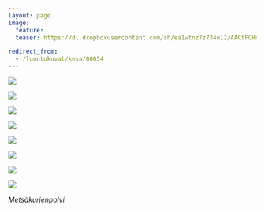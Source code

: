 ```yaml
---
layout: page
image:
  feature:
  teaser: https://dl.dropboxusercontent.com/sh/ea1wtnz7z734o12/AACtFCHnql-SkpFVBismfQFka/luontokuvat/kes%C3%A4/9/DS35619-245px.jpg

redirect_from:
  - /luontokuvat/kesa/00054
---
```


[![](https://dl.dropboxusercontent.com/sh/ea1wtnz7z734o12/AADrmJ_0HkWAVT117YkXj1I1a/luontokuvat/kes%C3%A4/9/DS35611-800px.jpg)](https://dl.dropboxusercontent.com/sh/ea1wtnz7z734o12/AAAM4EMT300lLiDlGwbvd8MIa/luontokuvat/kes%C3%A4/9/DS35611.jpg)

[![](https://dl.dropboxusercontent.com/sh/ea1wtnz7z734o12/AAAHAb6G8YIf6IjKQCf8rsQVa/luontokuvat/kes%C3%A4/9/DS35612-800px.jpg)](https://dl.dropboxusercontent.com/sh/ea1wtnz7z734o12/AADBRejlLsFhE_svFGGwJuJea/luontokuvat/kes%C3%A4/9/DS35612.jpg)

[![](https://dl.dropboxusercontent.com/sh/ea1wtnz7z734o12/AADZWDMyZPDChjK1EdF5Dsrta/luontokuvat/kes%C3%A4/9/DS35617-800px.jpg)](https://dl.dropboxusercontent.com/sh/ea1wtnz7z734o12/AABzYU0iJM1PTM4yRRAEUDFUa/luontokuvat/kes%C3%A4/9/DS35617.jpg)

[![](https://dl.dropboxusercontent.com/sh/ea1wtnz7z734o12/AABY3QvSSXsDEDbpM2Fo1GcBa/luontokuvat/kes%C3%A4/9/DS35619-800px.jpg)](https://dl.dropboxusercontent.com/sh/ea1wtnz7z734o12/AABSp4ZonA-g_sfB8Zu2aWIya/luontokuvat/kes%C3%A4/9/DS35619.jpg)

[![](https://dl.dropboxusercontent.com/sh/ea1wtnz7z734o12/AABEbIrdr1x0W4oJm9L9a5Era/luontokuvat/kes%C3%A4/9/DS35620-800px.jpg)](https://dl.dropboxusercontent.com/sh/ea1wtnz7z734o12/AACMpcKsSF19KQ9n9l3e_ZGba/luontokuvat/kes%C3%A4/9/DS35620.jpg)

[![](https://dl.dropboxusercontent.com/sh/ea1wtnz7z734o12/AABqwaTnCZserHBYvAoYAEM1a/luontokuvat/kes%C3%A4/9/DS35621-800px.jpg)](https://dl.dropboxusercontent.com/sh/ea1wtnz7z734o12/AABoIXAcg1goQJQxv3B3QjSJa/luontokuvat/kes%C3%A4/9/DS35621.jpg)

[![](https://dl.dropboxusercontent.com/sh/ea1wtnz7z734o12/AACrBX6u_Xxh1M6lguXVCjAja/luontokuvat/kes%C3%A4/9/DS35624-800px.jpg)](https://dl.dropboxusercontent.com/sh/ea1wtnz7z734o12/AAB7VKv7YDnoFI5JtIbEPi8La/luontokuvat/kes%C3%A4/9/DS35624.jpg)

[![](https://dl.dropboxusercontent.com/sh/ea1wtnz7z734o12/AADCeN8bWsbI0Bo7oX10I77Oa/luontokuvat/kes%C3%A4/9/DS35631-800px.jpg)](https://dl.dropboxusercontent.com/sh/ea1wtnz7z734o12/AAAAcESxHvgs2__2Wxafk-Fia/luontokuvat/kes%C3%A4/9/DS35631.jpg)

*Metsäkurjenpolvi*
